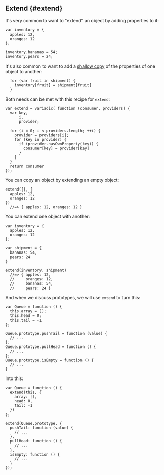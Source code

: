 ## Extend {#extend}

It's very common to want to "extend" an object by adding properties to it:

    var inventory = {
      apples: 12,
      oranges: 12
    };
    
    inventory.bananas = 54;
    inventory.pears = 24;

It's also common to want to add a [shallow copy] of the properties of one object to another:

[shallow copy]: https://en.wikipedia.org/wiki/Object_copy#Shallow_copy

      for (var fruit in shipment) {
        inventory[fruit] = shipment[fruit]
      }

Both needs can be met with this recipe for `extend`:

    var extend = variadic( function (consumer, providers) {
      var key,
          i,
          provider;
      
      for (i = 0; i < providers.length; ++i) {
        provider = providers[i];
        for (key in provider) {
          if (provider.hasOwnProperty(key)) {
            consumer[key] = provider[key]
          }
        }
      }
      return consumer
    });
    
You can copy an object by extending an empty object:

    extend({}, {
      apples: 12,
      oranges: 12
    })
      //=> { apples: 12, oranges: 12 }

You can extend one object with another:

    var inventory = {
      apples: 12,
      oranges: 12
    };
    
    var shipment = {
      bananas: 54,
      pears: 24
    }
    
    extend(inventory, shipment)
      //=> { apples: 12,
      //     oranges: 12,
      //     bananas: 54,
      //     pears: 24 }
      
And when we discuss prototypes, we will use `extend` to turn this:

    var Queue = function () {
      this.array = [];
      this.head = 0;
      this.tail = -1
    };
      
    Queue.prototype.pushTail = function (value) {
      // ...
    };
    Queue.prototype.pullHead = function () {
      // ...
    };
    Queue.prototype.isEmpty = function () {
      // ...
    }

Into this:

    var Queue = function () {
      extend(this, {
        array: [],
        head: 0,
        tail: -1
      })
    };
      
    extend(Queue.prototype, {
      pushTail: function (value) {
        // ...
      },
      pullHead: function () {
        // ...
      },
      isEmpty: function () {
        // ...
      }      
    });